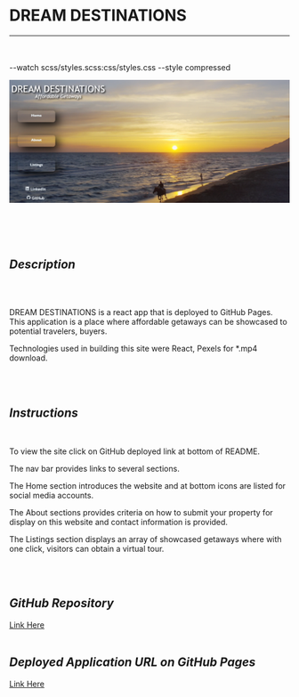 # **DREAM DESTINATIONS**
  


---

<br>
<br>
--watch scss/styles.scss:css/styles.css --style compressed


![Desktop Img](/src/assets/dream-destinations-homepage.png) 


 







  
<br>
<br>
<br> 

## *Description*  
<br>
<br>

DREAM DESTINATIONS is a react app that is deployed to GitHub Pages.  This application is a place where affordable getaways can be showcased to potential travelers, buyers.

Technologies used in building this site were React, Pexels for *.mp4 download.

<br>
<br>

## *Instructions*  
<br>

To view the site click on  GitHub deployed link at bottom of README.

The nav bar provides links to several sections.

The Home section introduces the website and at bottom icons are listed for social media accounts.  

The About sections provides criteria on how to submit your property for display on this website and contact information is provided.  

The Listings section displays an array of showcased getaways where with one click, visitors can obtain a virtual tour.  



<br>
<br>



## *GitHub Repository*  

[Link Here](https://github.com/JosieSavill/dream-destinations)
<br>
<br>

## *Deployed Application URL on GitHub Pages*

[Link Here](https://josiesavill.github.io/dream-destinations/)  


 
 








    




























